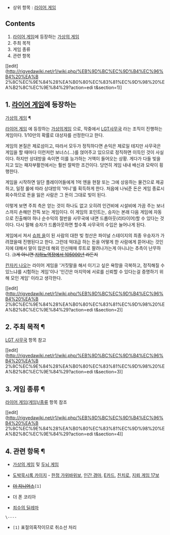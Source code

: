   * 상위 항목 : [라이어 게임](%EB%9D%BC%EC%9D%B4%EC%96%B4%20%EA%B2%8C%EC%9E%84.md)  

## Contents

    

1. [라이어 게임](%EB%9D%BC%EC%9D%B4%EC%96%B4%20%EA%B2%8C%EC%9E%84.md)에 등장하는 [가상의 게임](%EA%B0%80%EC%83%81%EC%9D%98%20%EA%B2%8C%EC%9E%84.md)
2. 주최 목적 
3. 게임 종류 
4. 관련 항목 

[[edit](http://rigvedawiki.net/r1/wiki.php/%EB%9D%BC%EC%9D%B4%EC%96%B4%20%EA%B
2%8C%EC%9E%84%28%EA%B0%80%EC%83%81%EC%9D%98%20%EA%B2%8C%EC%9E%84%29?action=edi
t&section=1)]

## 1. [라이어 게임](%EB%9D%BC%EC%9D%B4%EC%96%B4%20%EA%B2%8C%EC%9E%84.md)에 등장하는
[가상의 게임](%EA%B0%80%EC%83%81%EC%9D%98%20%EA%B2%8C%EC%9E%84.md) ¶

[라이어 게임](%EB%9D%BC%EC%9D%B4%EC%96%B4%20%EA%B2%8C%EC%9E%84.md) 에 등장하는 [가상의게임](%EA%B0%80%EC%83%81%EC%9D%98%20%EA%B2%8C%EC%9E%84.md) 으로, 작중에서 [LGT사무국](LGT%20%EC%82%AC%EB%AC%B4%EA%B5%AD.md) 라는 조직이 진행하는 게임이다. 1/10만의 확률로
대상자를 선정한다고 한다.

  

게임의 본질은 제로섬이고, 따라서 모두가 정직하다면 손익은 제로일 테지만 사무국은 게임을 할 때마다 이런저런 보너스(…)를 얹어주고 있으므로
정직하면 이득인 것이 사실이다. 하지만 상대방을 속이면 이를 능가하는 거액이 들어오는 상황. 게다가 다들 빚을 지고 있는 패자부활전에서는
훨씬 절박한 조건이다. 당연히 게임 내내 배신과 모략이 횡행한다.

  

게임을 시작하면 일단 플레이어들에게 1억 엔을 현찰 또는 그에 상응하는 물건으로 제공하고, 일정 룰에 따라 상대방의 '머니'를 획득하게
한다. 처음에 나눠준 돈은 게임 종료시 회수하므로 돈을 잃은 사람은 그 돈이 그대로 빚이 된다.

  

이렇게 보면 주최 측은 얻는 것이 하나도 없고 오히려 인건비에 시설비에 가끔 주는 보너스까지 손해만 잔뜩 보는 게임이다. 이 게임의
포인트는, 승자는 본래 다음 게임에 자동으로 진출해야 하나 순수익의 절반을 사무국에 내면 드롭아웃(리타이어)할 수 있다는 것이다. 다시 말해
승자가 드롭아웃하면 할수록 사무국의 수입은 늘어나게 된다.

  

게임에서 져서 [슈퍼 을](%EC%8A%88%ED%8D%BC%20%EC%9D%84.md)이 된 사람의 대한 빚 청산은 파이널 스테이지의
최종 우승자가 가려졌을때 진행된다고 한다. 그런데 억대급 하는 돈을 어떻게 한 사람에게 뜯어내는 것인지에 대해서 말이 많은데 해외 인신매매
루트로 팔려나가는게 아니냐는 추측이 난무하다. <del>그게 아니면 [지하노역장에서 105000년](%EC%A0%9C%EC%95%A0%EA%B7%B8%EB%A3%B9%20%EC%A7%80%ED%95%98%EB%85%B8%EC%97%AD%EC%9E%A5.md)
라든지</del>

  

[칸자키 나오](%EC%B9%B8%EC%9E%90%ED%82%A4%20%EB%82%98%EC%98%A4.md)는 라이어 게임을
'거짓말을 해서 이기고 싶은 욕망을 극복하고, 정직해질 수 있느냐를 시험하는 게임'이나 '인간은 마지막에 서로를 신뢰할 수 있다는걸 증명하기
위해 모인 게임' 이라고 생각한다.

  

[[edit](http://rigvedawiki.net/r1/wiki.php/%EB%9D%BC%EC%9D%B4%EC%96%B4%20%EA%B
2%8C%EC%9E%84%28%EA%B0%80%EC%83%81%EC%9D%98%20%EA%B2%8C%EC%9E%84%29?action=edi
t&section=2)]

## 2. 주최 목적 ¶

[LGT 사무국](LGT%20%EC%82%AC%EB%AC%B4%EA%B5%AD.md) 항목 참고

  

[[edit](http://rigvedawiki.net/r1/wiki.php/%EB%9D%BC%EC%9D%B4%EC%96%B4%20%EA%B
2%8C%EC%9E%84%28%EA%B0%80%EC%83%81%EC%9D%98%20%EA%B2%8C%EC%9E%84%29?action=edi
t&section=3)]

## 3. 게임 종류 ¶

[라이어 게임(게임)/종류](%EB%9D%BC%EC%9D%B4%EC%96%B4%20%EA%B2%8C%EC%9E%84%28%EA%B2%8C%EC%9E%84%29/%EC%A2%85%EB%A5%98.md) 항목 참조

  

[[edit](http://rigvedawiki.net/r1/wiki.php/%EB%9D%BC%EC%9D%B4%EC%96%B4%20%EA%B
2%8C%EC%9E%84%28%EA%B0%80%EC%83%81%EC%9D%98%20%EA%B2%8C%EC%9E%84%29?action=edi
t&section=4)]

## 4. 관련 항목 ¶

  * [가상의 게임](%EA%B0%80%EC%83%81%EC%9D%98%20%EA%B2%8C%EC%9E%84.md) 및 [두뇌 게임](%EB%91%90%EB%87%8C%20%EA%B2%8C%EC%9E%84.md)  

  * [도박묵시록 카이지](%EB%8F%84%EB%B0%95%EB%AC%B5%EC%8B%9C%EB%A1%9D%20%EC%B9%B4%EC%9D%B4%EC%A7%80.md) \- [한정 가위바위보](%ED%95%9C%EC%A0%95%20%EA%B0%80%EC%9C%84%EB%B0%94%EC%9C%84%EB%B3%B4.md), [인간 경마](%EC%9D%B8%EA%B0%84%20%EA%B2%BD%EB%A7%88.md), [E카드](E%EC%B9%B4%EB%93%9C.md), [친치로](%EC%B9%9C%EC%B9%98%EB%A1%9C.md), [지뢰 게임 17보](%EC%A7%80%EB%A2%B0%20%EA%B2%8C%EC%9E%84%2017%EB%B3%B4.md)
  * <del>[더 지니어스](%EB%8D%94%20%EC%A7%80%EB%8B%88%EC%96%B4%EC%8A%A4.md)</del>`[1]`
  * 더 폰 코리아
  * [죄수의 딜레마](%EC%A3%84%EC%88%98%EC%9D%98%20%EB%94%9C%EB%A0%88%EB%A7%88.md)

`\----`

  * `[1]` 표절의혹작이므로 취소선 처리


